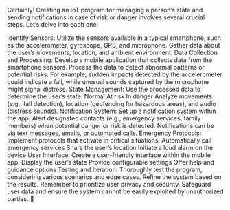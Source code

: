 Certainly! Creating an IoT program for managing a person’s state and sending notifications in case of risk or danger involves several crucial steps. Let’s delve into each one:

Identify Sensors:
Utilize the sensors available in a typical smartphone, such as the accelerometer, gyroscope, GPS, and microphone.
Gather data about the user’s movements, location, and ambient environment.
Data Collection and Processing:
Develop a mobile application that collects data from the smartphone sensors.
Process the data to detect abnormal patterns or potential risks.
For example, sudden impacts detected by the accelerometer could indicate a fall, while unusual sounds captured by the microphone might signal distress.
State Management:
Use the processed data to determine the user’s state:
Normal
At risk
In danger
Analyze movements (e.g., fall detection), location (geofencing for hazardous areas), and audio (distress sounds).
Notification System:
Set up a notification system within the app.
Alert designated contacts (e.g., emergency services, family members) when potential danger or risk is detected.
Notifications can be via text messages, emails, or automated calls.
Emergency Protocols:
Implement protocols that activate in critical situations:
Automatically call emergency services
Share the user’s location
Initiate a loud alarm on the device
User Interface:
Create a user-friendly interface within the mobile app:
Display the user’s state
Provide configurable settings
Offer help and guidance options
Testing and Iteration:
Thoroughly test the program, considering various scenarios and edge cases.
Refine the system based on the results.
Remember to prioritize user privacy and security. Safeguard user data and ensure the system cannot be easily exploited by unauthorized parties. 🌟
